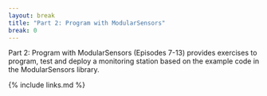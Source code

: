 ```yaml
---
layout: break
title: "Part 2: Program with ModularSensors"
break: 0
---
```


Part 2: Program with ModularSensors (Episodes 7-13) provides exercises to program, test and deploy a monitoring station based on the example code in the ModularSensors library.

{% include links.md %}
